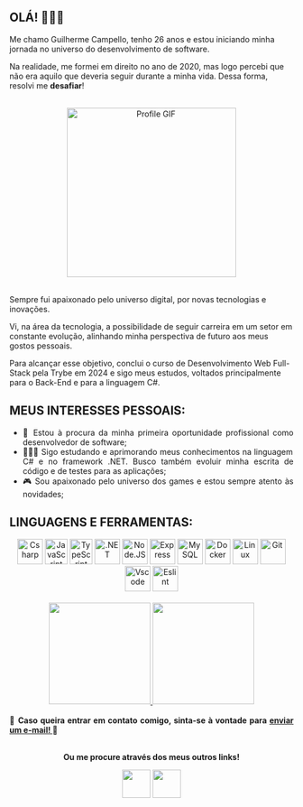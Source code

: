 ## OLÁ! 🙋🏻‍♂️

Me chamo Guilherme Campello, tenho 26 anos e estou iniciando minha jornada no universo do desenvolvimento de software.

Na realidade, me formei em direito no ano de 2020, mas logo percebi que não era aquilo que deveria seguir durante a minha vida. Dessa forma, resolvi me **desafiar**!

<br>

<div align="center">
    <img alt="Profile GIF" src="https://raw.githubusercontent.com/abhisheknaiidu/abhisheknaiidu/master/code.gif" width="300px" />
</div>

<br>

Sempre fui apaixonado pelo universo digital, por novas tecnologias e inovações.

Vi, na área da tecnologia, a possibilidade de seguir carreira em um setor em constante evolução, alinhando minha perspectiva de futuro aos meus gostos pessoais.

Para alcançar esse objetivo, conclui o curso de Desenvolvimento Web Full-Stack pela Trybe em 2024 e sigo meus estudos, voltados principalmente para o Back-End e para a linguagem C#.

## MEUS INTERESSES PESSOAIS:

<ul align="justify">
<li>💼 Estou à procura da minha primeira oportunidade profissional como desenvolvedor de software;</li>
<li>🧑🏻‍💻 Sigo estudando e aprimorando meus conhecimentos na linguagem C# e no framework .NET. Busco também evoluir minha escrita de código e de testes para as aplicações;</li>
<li>🎮 Sou apaixonado pelo universo dos games e estou sempre atento às novidades;</li>
</ul>

## LINGUAGENS E FERRAMENTAS:

<div align="center">
    <img title="Csharp" alt="Csharp" height="45" width="45" src="https://cdn.jsdelivr.net/gh/devicons/devicon@latest/icons/csharp/csharp-original.svg" />       
    <img title="JavaScript" alt="JavaScript" height="45" width="40" src="https://cdn.jsdelivr.net/gh/devicons/devicon@latest/icons/javascript/javascript-original.svg" />
    <img title="TypeScript" alt="TypeScript" height="45" width="40" src="https://cdn.jsdelivr.net/gh/devicons/devicon@latest/icons/typescript/typescript-original.svg" />
    <img title=".NET" alt=".NET" height="45" width="45" src="https://cdn.jsdelivr.net/gh/devicons/devicon@latest/icons/dotnetcore/dotnetcore-original.svg" /> 
    <img title="Node.JS" alt="Node.JS" height="45" width="45" src="https://cdn.jsdelivr.net/gh/devicons/devicon@latest/icons/nodejs/nodejs-original.svg" />
    <img title="Express" alt="Express" height="45" width="45" src="https://cdn.jsdelivr.net/gh/devicons/devicon@latest/icons/express/express-original-wordmark.svg" />
    <img title="MySQL" alt="MySQL" height="45" width="45" src="https://cdn.jsdelivr.net/gh/devicons/devicon@latest/icons/mysql/mysql-original-wordmark.svg" />
    <img title="Docker" alt="Docker" height="45" width="45" src="https://cdn.jsdelivr.net/gh/devicons/devicon@latest/icons/docker/docker-original-wordmark.svg" />
    <img title="Linux" alt="Linux" width="45" height="45" src="https://cdn.jsdelivr.net/gh/devicons/devicon@latest/icons/linux/linux-original.svg" />
    <img title="Git" alt="Git" height="45" width="45" src="https://cdn.jsdelivr.net/gh/devicons/devicon@latest/icons/git/git-original.svg" />
    <img title="Vscode" alt="Vscode" height="45" width="45" src="https://cdn.jsdelivr.net/gh/devicons/devicon@latest/icons/vscode/vscode-original.svg" />
    <img title="Eslint" alt="Eslint" height="45" width="45" src="https://cdn.jsdelivr.net/gh/devicons/devicon@latest/icons/eslint/eslint-original.svg" />
</div>

<br>
<div align="center">
  <a href="https://github.com/guilhermecampellof">
    <img height="180em" src="https://github-readme-stats.vercel.app/api?username=guilhermecampellof&show_icons=true&theme=dark"/>
    <img height="180em" src="https://github-readme-stats.vercel.app/api/top-langs/?username=guilhermecampellof&layout=compact&langs_count=7&theme=dark"/>
  </a>
</div>
<br>
<div align="justify">
  <a><strong>📨 Caso queira entrar em contato comigo, sinta-se à vontade para <a href="mailto:guilhermecampello@hotmail.com">enviar um e-mail! </a>📨</strong></a>
</div>
<br>
<div align="center">
  <p><strong>Ou me procure através dos meus outros links!</strong></p>
  <a href="https://www.linkedin.com/in/guilhermecampello/" target="_blank"><img src="https://i.ibb.co/Kx2GSrT/linkedin.png" width="50px" height="50px" target="_blank"></a> 
  <a href="https://instagram.com/gui.campello" target="_blank"><img src="https://cdn.icon-icons.com/icons2/1211/PNG/512/1491579602-yumminkysocialmedia36_83067.png" target="_blank" width="50px" height="50px"></a>
</div>
